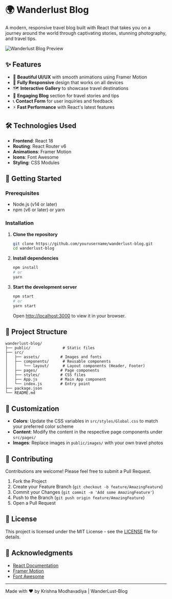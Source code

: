 # 🌍 Wanderlust Blog

A modern, responsive travel blog built with React that takes you on a journey around the world through captivating stories, stunning photography, and travel tips.

![Wanderlust Blog Preview](.https://github.com/krishnamodhavadiya/wanderlust-blog/blob/main/wanderlust.png)

## ✨ Features

- 🌟 **Beautiful UI/UX** with smooth animations using Framer Motion
- 📱 **Fully Responsive** design that works on all devices
- 🗺️ **Interactive Gallery** to showcase travel destinations
- 📝 **Engaging Blog** section for travel stories and tips
- 📞 **Contact Form** for user inquiries and feedback
- ⚡ **Fast Performance** with React's latest features

## 🛠️ Technologies Used

- **Frontend**: React 18
- **Routing**: React Router v6
- **Animations**: Framer Motion
- **Icons**: Font Awesome
- **Styling**: CSS Modules

## 🚀 Getting Started

### Prerequisites

- Node.js (v14 or later)
- npm (v6 or later) or yarn

### Installation

1. **Clone the repository**
   ```bash
   git clone https://github.com/yourusername/wanderlust-blog.git
   cd wanderlust-blog
   ```

2. **Install dependencies**
   ```bash
   npm install
   # or
   yarn
   ```

3. **Start the development server**
   ```bash
   npm start
   # or
   yarn start
   ```
   Open [http://localhost:3000](http://localhost:3000) to view it in your browser.

## 📂 Project Structure

```
wanderlust-blog/
├── public/              # Static files
├── src/
│   ├── assets/         # Images and fonts
│   ├── components/      # Reusable components
│   │   └── layout/      # Layout components (Header, Footer)
│   ├── pages/          # Page components
│   ├── styles/         # CSS files
│   ├── App.js          # Main App component
│   └── index.js        # Entry point
├── package.json
└── README.md
```

## 🎨 Customization

- **Colors**: Update the CSS variables in `src/styles/Global.css` to match your preferred color scheme
- **Content**: Modify the content in the respective page components under `src/pages/`
- **Images**: Replace images in `public/images/` with your own travel photos

## 📝 Contributing

Contributions are welcome! Please feel free to submit a Pull Request.

1. Fork the Project
2. Create your Feature Branch (`git checkout -b feature/AmazingFeature`)
3. Commit your Changes (`git commit -m 'Add some AmazingFeature'`)
4. Push to the Branch (`git push origin feature/AmazingFeature`)
5. Open a Pull Request

## 📄 License

This project is licensed under the MIT License - see the [LICENSE](LICENSE) file for details.

## 🙏 Acknowledgments

- [React Documentation](https://reactjs.org/)
- [Framer Motion](https://www.framer.com/motion/)
- [Font Awesome](https://fontawesome.com/)

---

Made with ❤️ by Krishna Modhavadiya | WanderLust-Blog
